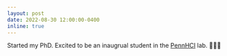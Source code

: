 ```yaml
---
layout: post
date: 2022-08-30 12:00:00-0400
inline: true
---
```


Started my PhD. Excited to be an inaugrual student in the [PennHCI](https://pennhci.org) lab. 🧑🏽‍💻
